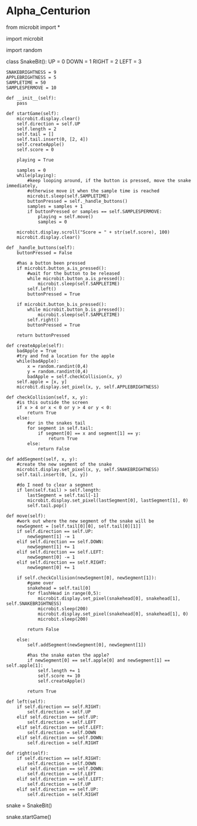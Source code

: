 # Alpha_Centurion

from microbit import *

import microbit

import random

class SnakeBit():
    UP = 0
    DOWN = 1
    RIGHT = 2
    LEFT = 3
    
    SNAKEBRIGHTNESS = 9
    APPLEBRIGHTNESS = 5
    SAMPLETIME = 50
    SAMPLESPERMOVE = 10
    
    def __init__(self):
        pass
    
    def startGame(self):
        microbit.display.clear()
        self.direction = self.UP
        self.length = 2
        self.tail = []
        self.tail.insert(0, [2, 4])
        self.createApple()
        self.score = 0
        
        playing = True
        
        samples = 0
        while(playing):
            #keep looping around, if the button is pressed, move the snake immediately, 
            #otherwise move it when the sample time is reached
            microbit.sleep(self.SAMPLETIME)
            buttonPressed = self._handle_buttons()
            samples = samples + 1
            if buttonPressed or samples == self.SAMPLESPERMOVE:
                playing = self.move()
                samples = 0
                
        microbit.display.scroll("Score = " + str(self.score), 100)
        microbit.display.clear()

    def _handle_buttons(self):
        buttonPressed = False
        
        #has a button been pressed
        if microbit.button_a.is_pressed():
            #wait for the button to be released
            while microbit.button_a.is_pressed():
                microbit.sleep(self.SAMPLETIME)
            self.left()
            buttonPressed = True
        
        if microbit.button_b.is_pressed():
            while microbit.button_b.is_pressed():
                microbit.sleep(self.SAMPLETIME)
            self.right()
            buttonPressed = True
            
        return buttonPressed

    def createApple(self):
        badApple = True
        #try and fnd a location for the apple
        while(badApple):
            x = random.randint(0,4)
            y = random.randint(0,4)
            badApple = self.checkCollision(x, y)
        self.apple = [x, y]
        microbit.display.set_pixel(x, y, self.APPLEBRIGHTNESS)

    def checkCollision(self, x, y):
        #is this outside the screen
        if x > 4 or x < 0 or y > 4 or y < 0:
            return True
        else:
            #or in the snakes tail
            for segment in self.tail:
                if segment[0] == x and segment[1] == y:
                    return True
            else:
                return False

    def addSegment(self, x, y):
        #create the new segment of the snake
        microbit.display.set_pixel(x, y, self.SNAKEBRIGHTNESS)
        self.tail.insert(0, [x, y])
        
        #do I need to clear a segment
        if len(self.tail) > self.length:
            lastSegment = self.tail[-1]
            microbit.display.set_pixel(lastSegment[0], lastSegment[1], 0)
            self.tail.pop()

    def move(self):
        #work out where the new segment of the snake will be
        newSegment = [self.tail[0][0], self.tail[0][1]]
        if self.direction == self.UP:
            newSegment[1] -= 1
        elif self.direction == self.DOWN:
            newSegment[1] += 1
        elif self.direction == self.LEFT:
            newSegment[0] -= 1
        elif self.direction == self.RIGHT:
            newSegment[0] += 1

        if self.checkCollision(newSegment[0], newSegment[1]):
            #game over
            snakehead = self.tail[0]
            for flashHead in range(0,5):
                microbit.display.set_pixel(snakehead[0], snakehead[1], self.SNAKEBRIGHTNESS)
                microbit.sleep(200)
                microbit.display.set_pixel(snakehead[0], snakehead[1], 0)
                microbit.sleep(200)
            
            return False
            
        else:
            self.addSegment(newSegment[0], newSegment[1])

            #has the snake eaten the apple?
            if newSegment[0] == self.apple[0] and newSegment[1] == self.apple[1]:
                self.length += 1
                self.score += 10
                self.createApple()

            return True

    def left(self):
        if self.direction == self.RIGHT:
            self.direction = self.UP
        elif self.direction == self.UP:
            self.direction = self.LEFT
        elif self.direction == self.LEFT:
            self.direction = self.DOWN
        elif self.direction == self.DOWN:
            self.direction = self.RIGHT

    def right(self):
        if self.direction == self.RIGHT:
            self.direction = self.DOWN
        elif self.direction == self.DOWN:
            self.direction = self.LEFT
        elif self.direction == self.LEFT:
            self.direction = self.UP
        elif self.direction == self.UP:
            self.direction = self.RIGHT

snake = SnakeBit()


snake.startGame()

